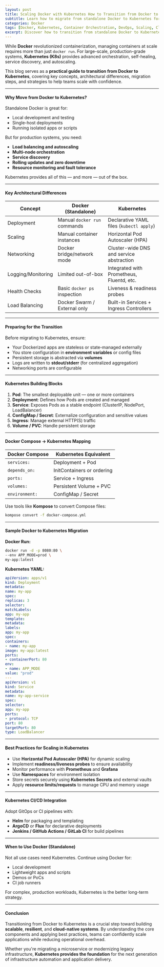 ```yaml
---
layout: post
title: Scaling Docker with Kubernetes How to Transition from Docker to Kubernetes for Large Scale Systems
subtitle: Learn how to migrate from standalone Docker to Kubernetes for managing large-scale containerized applications
categories: Docker
tags: [Docker, Kubernetes, Container Orchestration, DevOps, Scaling, Cloud-Native, Microservices]
excerpt: Discover how to transition from standalone Docker to Kubernetes to build scalable, resilient, and production-ready containerized systems. Explore architecture differences, migration steps, and best practices.
---
```

While **Docker** revolutionized containerization, managing containers at scale requires more than just `docker run`. For large-scale, production-grade systems, **Kubernetes (K8s)** provides advanced orchestration, self-healing, service discovery, and autoscaling.

This blog serves as a **practical guide to transition from Docker to Kubernetes**, covering key concepts, architectural differences, migration steps, and strategies to help teams scale with confidence.

---

#### Why Move from Docker to Kubernetes?

Standalone Docker is great for:
- Local development and testing
- Single-host deployments
- Running isolated apps or scripts

But for production systems, you need:
- **Load balancing and autoscaling**
- **Multi-node orchestration**
- **Service discovery**
- **Rolling updates and zero downtime**
- **Resource monitoring and fault tolerance**

Kubernetes provides all of this — and more — out of the box.

---

#### Key Architectural Differences

| Concept             | Docker (Standalone)          | Kubernetes                              |
|---------------------|------------------------------|------------------------------------------|
| Deployment          | Manual `docker run` commands | Declarative YAML files (`kubectl apply`) |
| Scaling             | Manual container instances   | Horizontal Pod Autoscaler (HPA)          |
| Networking          | Docker bridge/network mode   | Cluster-wide DNS and service abstraction |
| Logging/Monitoring  | Limited out-of-box           | Integrated with Prometheus, Fluentd, etc.|
| Health Checks       | Basic `docker ps` inspection | Liveness & readiness probes              |
| Load Balancing      | Docker Swarm / External only | Built-in Services + Ingress Controllers  |

---

#### Preparing for the Transition

Before migrating to Kubernetes, ensure:

- Your Dockerized apps are stateless or state-managed externally
- You store configuration in **environment variables** or config files
- Persistent storage is abstracted via **volumes**
- Logs are written to **stdout/stderr** (for centralized aggregation)
- Networking ports are configurable

---

#### Kubernetes Building Blocks

1. **Pod**: The smallest deployable unit — one or more containers
2. **Deployment**: Defines how Pods are created and managed
3. **Service**: Exposes Pods as a stable endpoint (ClusterIP, NodePort, LoadBalancer)
4. **ConfigMap / Secret**: Externalize configuration and sensitive values
5. **Ingress**: Manage external HTTP(S) traffic
6. **Volume / PVC**: Handle persistent storage

---

#### Docker Compose → Kubernetes Mapping

| Docker Compose     | Kubernetes Equivalent         |
|--------------------|-------------------------------|
| `services:`        | Deployment + Pod              |
| `depends_on:`      | InitContainers or ordering    |
| `ports:`           | Service + Ingress             |
| `volumes:`         | Persistent Volume + PVC       |
| `environment:`     | ConfigMap / Secret            |

Use tools like **Kompose** to convert Compose files:

```bash
kompose convert -f docker-compose.yml
```

---

#### Sample Docker to Kubernetes Migration

**Docker Run:**

```bash
docker run -d -p 8080:80 \
--env APP_MODE=prod \
my-app:latest
```

**Kubernetes YAML:**

```yaml
apiVersion: apps/v1
kind: Deployment
metadata:
name: my-app
spec:
replicas: 3
selector:
matchLabels:
app: my-app
template:
metadata:
labels:
app: my-app
spec:
containers:
- name: my-app
image: my-app:latest
ports:
- containerPort: 80
env:
- name: APP_MODE
value: "prod"
---
apiVersion: v1
kind: Service
metadata:
name: my-app-service
spec:
selector:
app: my-app
ports:
- protocol: TCP
port: 80
targetPort: 80
type: LoadBalancer
```

---

#### Best Practices for Scaling in Kubernetes

- Use **Horizontal Pod Autoscaler (HPA)** for dynamic scaling
- Implement **readiness/liveness probes** to ensure availability
- Monitor performance with **Prometheus** and **Grafana**
- Use **Namespaces** for environment isolation
- Store secrets securely using **Kubernetes Secrets** and external vaults
- Apply **resource limits/requests** to manage CPU and memory usage

---

#### Kubernetes CI/CD Integration

Adopt GitOps or CI pipelines with:
- **Helm** for packaging and templating
- **ArgoCD** or **Flux** for declarative deployments
- **Jenkins / GitHub Actions / GitLab CI** for build pipelines

---

#### When to Use Docker (Standalone)

Not all use cases need Kubernetes. Continue using Docker for:

- Local development
- Lightweight apps and scripts
- Demos or PoCs
- CI job runners

For complex, production workloads, Kubernetes is the better long-term strategy.

---

#### Conclusion

Transitioning from Docker to Kubernetes is a crucial step toward building **scalable**, **resilient**, and **cloud-native systems**. By understanding the core components and applying best practices, teams can confidently scale applications while reducing operational overhead.

Whether you're migrating a microservice or modernizing legacy infrastructure, **Kubernetes provides the foundation** for the next generation of infrastructure automation and application delivery.
